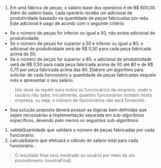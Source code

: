 1. Em uma fábrica de peças, o salário base dos operários é de R$ 600,00. Além do salário base, cada operário recebe um adicional de produtividade baseado na quantidade de peças fabricadas por mês. Este adicional é pago de acordo com o seguinte critério:
* Se o número de peças for inferior ou igual a 50, não existe adicional de produtividade;
* Se o número de peças for superior a 50 e inferior ou igual a 80, o adicional de produtividade será de R$ 0,50 para cada peça fabricada acima de 50;
* Se o número de peças for superior a 80, o adicional de produtividade será de R$ 0,50 para cada peça fabricada acima de 50 até 80 e de R$ 0,75 por peça fabricada acima das 80.
Elabore um algoritmo para solicitar de cada funcionário a quantidade de peças fabricadas naquele mês e apresentar o seu salário. 
> Isto deve se repetir para todos os funcionários da empresa, onde o usuário não sabe, inicialmente, quantos funcionários existem nesta empresa, ou seja, o número de funcionários não será fornecido. 
* Sua solução proposta deverá possuir as lógicas bem definidas que sejam necessárias a implementação separada em sub-algoritmos específicos, devendo pelo menos os seguintes sub-algoritmos:
1.	validaQuantidade que validará o número de peças fabricadas por cada funcionário;
2.	calculaSalario que efetuará o cálculo do salário total para cada funcionário.
> O resultado final será mostrado ao usuário por meio de um procedimento (mostraFinal).